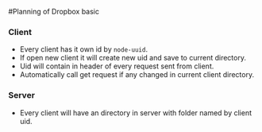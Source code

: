 #Planning of Dropbox basic

### Client

- Every client has it own id by `node-uuid`.
- If open new client it will create new uid and save to current directory.
- Uid will contain in header of every request sent from client.
- Automatically call get request if any changed in current client directory.

### Server

- Every client will have an directory in server with folder named by client uid.

